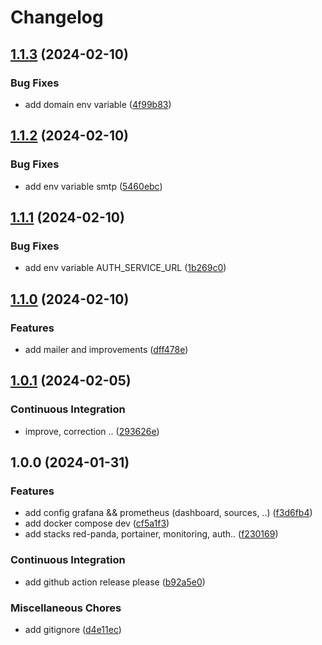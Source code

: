 # Changelog

## [1.1.3](https://github.com/Andesite-Lab/DevOps/compare/v1.1.2...v1.1.3) (2024-02-10)


### Bug Fixes

* add domain env variable ([4f99b83](https://github.com/Andesite-Lab/DevOps/commit/4f99b831d31da44152b0971670d29698e7506da9))

## [1.1.2](https://github.com/Andesite-Lab/DevOps/compare/v1.1.1...v1.1.2) (2024-02-10)


### Bug Fixes

* add env variable smtp ([5460ebc](https://github.com/Andesite-Lab/DevOps/commit/5460ebc0ace9fc976b057d545b86501db02dced7))

## [1.1.1](https://github.com/Andesite-Lab/DevOps/compare/v1.1.0...v1.1.1) (2024-02-10)


### Bug Fixes

* add env variable AUTH_SERVICE_URL ([1b269c0](https://github.com/Andesite-Lab/DevOps/commit/1b269c0868cd0a2f16bbf9b14aea79db00cfc3b7))

## [1.1.0](https://github.com/Andesite-Lab/DevOps/compare/v1.0.1...v1.1.0) (2024-02-10)


### Features

* add mailer and improvements ([dff478e](https://github.com/Andesite-Lab/DevOps/commit/dff478e94013dce3a7d0fab5e359b9b6d3a9b51a))

## [1.0.1](https://github.com/Andesite-Lab/DevOps/compare/v1.0.0...v1.0.1) (2024-02-05)


### Continuous Integration

* improve, correction .. ([293626e](https://github.com/Andesite-Lab/DevOps/commit/293626e59aea2166f338a09e10988b1675bcfc43))

## 1.0.0 (2024-01-31)


### Features

* add config grafana && prometheus (dashboard, sources, ..) ([f3d6fb4](https://github.com/Andesite-Lab/DevOps/commit/f3d6fb400b9e9ddc8c9177d51edbee47dfea8021))
* add docker compose dev ([cf5a1f3](https://github.com/Andesite-Lab/DevOps/commit/cf5a1f3938754791b2ce783b6cde986669ae6ec1))
* add stacks red-panda, portainer, monitoring, auth.. ([f230169](https://github.com/Andesite-Lab/DevOps/commit/f230169f131d1cd7eb119d658acbbcb121ce77a7))


### Continuous Integration

* add github action release please ([b92a5e0](https://github.com/Andesite-Lab/DevOps/commit/b92a5e039f9bfdb40b03949308262d7351e41011))


### Miscellaneous Chores

* add gitignore ([d4e11ec](https://github.com/Andesite-Lab/DevOps/commit/d4e11ec473461400446f622f79c7788259d2a429))
